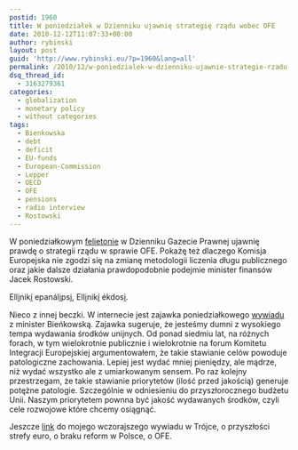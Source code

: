 ```yaml
---
postid: 1960
title: W poniedziałek w Dzienniku ujawnię strategię rządu wobec OFE
date: 2010-12-12T11:07:33+00:00
author: rybinski
layout: post
guid: 'http://www.rybinski.eu/?p=1960&lang=all'
permalink: /2010/12/w-poniedzialek-w-dzienniku-ujawnie-strategie-rzadu-wobec-ofe/
dsq_thread_id:
  - 3163279361
categories:
  - globalization
  - monetary policy
  - without categories
tags:
  - Bienkowska
  - debt
  - deficit
  - EU-funds
  - European-Commission
  - Lepper
  - OECD
  - OFE
  - pensions
  - radio interview
  - Rostowski
---
```

W poniedziałkowym [felietonie](http://forsal.pl/artykuly/471409,rybinski_strategia_wariata_z_brzytwa.html) w Dzienniku Gazecie Prawnej ujawnię prawdę o strategii rządu w sprawie OFE. Pokażę też dlaczego Komisja Europejska nie zgodzi się na zmianę metodologii liczenia długu publicznego oraz jakie dalsze działania prawdopodobnie podejmie minister finansów Jacek Rostowski.

Elli̱nikí̱ epanáli̱psi̱, Elli̱nikí̱ ékdosi̱.

Nieco z innej beczki. W internecie jest zajawka poniedziałkowego [wywiadu](http://www.rp.pl/artykul/9211,577745.html) z minister Bieńkowską. Zajawka sugeruje, że jesteśmy dumni z wysokiego tempa wydawania środków unijnych. Od ponad siedmiu lat, na różnych forach, w tym wielokrotnie publicznie i wielokrotnie na forum Komitetu Integracji Europejskiej argumentowałem, że takie stawianie celów powoduje patologiczne zachowania. Lepiej jest wydać mniej pieniędzy, ale mądrze, niż wydać wszystko ale z umiarkowanym sensem. Po raz kolejny przestrzegam, że takie stawianie priorytetów (ilość przed jakością) generuje potężne patologie. Szczególnie w odniesieniu do przyszłorocznego budżetu Unii. Naszym priorytetem pownna być jakość wydawanych środków, czyli cele rozwojowe które chcemy osiągnąć.

Jeszcze [link](http://www.polskieradio.pl/9/313/Artykul/281704,Rozpad-strefy-euro-jeszcze-nam-nie-grozi) do mojego wczorajszego wywiadu w Trójce, o przyszłości strefy euro, o braku reform w Polsce, o OFE.
